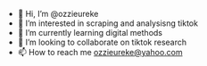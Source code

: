 - 👋 Hi, I’m @ozzieureke
- 👀 I’m interested in scraping and analysisng tiktok
- 🌱 I’m currently learning digital methods
- 💞️ I’m looking to collaborate on tiktok research
- 📫 How to reach me ozzieureke@yahoo.com

<!---
ozzieureke/ozzieureke is a ✨ special ✨ repository because its `README.md` (this file) appears on your GitHub profile.
You can click the Preview link to take a look at your changes.
--->
